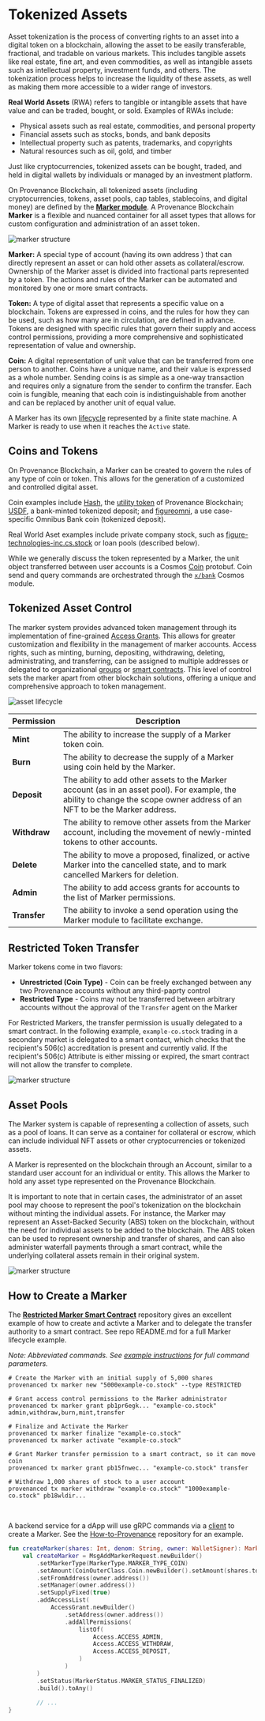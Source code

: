 # Tokenized Assets

Asset tokenization is the process of converting rights to an asset into a digital token on a blockchain, allowing the 
asset to be easily transferable, fractional, and tradable on various markets. This includes tangible assets like 
real estate, fine art, and even commodities, as well as intangible assets such as intellectual property, 
investment funds, and others. The tokenization process helps to increase the liquidity of these assets, as well as 
making them more accessible to a wider range of investors.

**Real World Assets** (RWA) refers to tangible or intangible assets that have value and can be traded, bought, or sold. 
Examples of RWAs include:

- Physical assets such as real estate, commodities, and personal property
- Financial assets such as stocks, bonds, and bank deposits
- Intellectual property such as patents, trademarks, and copyrights
- Natural resources such as oil, gold, and timber

Just like cryptocurrencies, tokenized assets can be bought, traded, and held in digital wallets by individuals or managed by an investment platform.

On Provenance Blockchain, all tokenized assets (including cryptocurrencies, tokens, asset pools, cap tables, 
stablecoins, and digital money) are defined by the [**Marker module**](/docs/pb/modules/marker-module).
A Provenance Blockchain **Marker** is a flexible and nuanced container for all asset types that allows for 
custom configuration and administration of an asset token.

![marker structure](/img/learn/asset-lifecycle/marker-token-coin.png)


**Marker:** A special type of account (having its own address ) that can directly represent an asset or can hold other assets as 
collateral/escrow. Ownership of the Marker asset is divided into fractional parts represented by a token. The actions and 
rules of the Marker can be automated and monitored by one or more smart contracts.

**Token:** A type of digital asset that represents a specific value on a blockchain. Tokens are expressed in coins,
and the rules for how they can be used, such as how many are in circulation, are defined in advance. 
Tokens are designed with specific rules that govern their supply and access control permissions,
providing a more comprehensive and sophisticated representation of value and ownership.


**Coin:** A digital representation of unit value that can be transferred from one person to another. Coins have a unique 
name, and their value is expressed as a whole number. Sending coins is as simple as a one-way transaction and requires 
only a signature from the sender to confirm the transfer. Each coin is fungible, meaning that each coin is 
indistinguishable from another and can be replaced by another unit of equal value.

A Marker has its own [lifecycle](https://developer.provenance.io/docs/modules/marker-module#state-transitions) represented by a 
finite state machine. A Marker is ready to use when it reaches the `Active` state.

## Coins and Tokens
On Provenance Blockchain, a Marker can be created to govern the rules of any type of coin or token. 
This allows for the generation of a customized and controlled digital asset.

Coin examples include [Hash](https://explorer.provenance.io/asset/nhash), the [utility token](https://developer.provenance.io/docs/ecosystem/financial-services-blockchain/token-economics#provenance-fees-and-hash)
of Provenance Blockchain; [USDF](https://www.usdfconsortium.com/), a bank-minted tokenized deposit; and [figureomni](https://explorer.provenance.io/asset/cfigureomni),
a use case-specific Omnibus Bank coin (tokenized deposit).

Real World Aset examples include private company stock, such as 
[figure-technologies-inc.cs.stock](https://explorer.provenance.io/asset/figure-technologies-inc.cs.stock) or loan
pools (described below).

While we generally discuss the token represented by a Marker, the unit object transferred between user accounts is a 
Cosmos [Coin](https://buf.build/cosmos/cosmos-sdk/docs/main:cosmos.base.v1beta1#cosmos.base.v1beta1.Coin
) protobuf. Coin send and query commands are orchestrated through the 
[`x/bank`](https://buf.build/cosmos/cosmos-sdk/docs/main:cosmos.bank.v1beta1) Cosmos module.

## Tokenized Asset Control

The marker system provides advanced token management through its implementation of fine-grained [Access Grants](https://developer.provenance.io/docs/modules/marker-module#access-grants). 
This allows for greater customization and flexibility in the management of marker accounts. 
Access rights, such as minting, burning, depositing, withdrawing, deleting, administrating, and transferring, 
can be assigned to multiple addresses or delegated to organizational 
[groups](https://docs.cosmos.network/v0.46/modules/group/) or 
[smart contracts](https://github.com/FigureTechnologies/restricted-marker-transfer-smart-contract). 
This level of control sets the marker apart from other blockchain solutions, 
offering a unique and comprehensive approach to token management.

![asset lifecycle](/img/learn/asset-lifecycle/marker-permissions.png)


| Permission | Description |
| ---------- | ----------- |
| **Mint** | The ability to increase the supply of a Marker token coin. |
| **Burn** | The ability to decrease the supply of a Marker using coin held by the Marker. |
| **Deposit** | The ability to add other assets to the Marker account (as in an asset pool). For example, the ability to change the scope owner address of an NFT to be the Marker address. |
| **Withdraw** | The ability to remove other assets from the Marker account, including the movement of newly-minted tokens to other accounts. |
| **Delete** | The ability to move a proposed, finalized, or active Marker into the cancelled state, and to mark cancelled Markers for deletion. |
| **Admin** | The ability to add access grants for accounts to the list of Marker permissions. |
| **Transfer** | The ability to invoke a send operation using the Marker module to facilitate exchange. |


## Restricted Token Transfer

Marker tokens come in two flavors:

- **Unrestricted (Coin Type)** - Coin can be freely exchanged between any two Provenance accounts without any third-paprty control
- **Restricted Type** - Coins may not be transferred between arbitrary accounts without the approval of the `Transfer` agent on the Marker

For Restricted Markers, the transfer permission is usually delegated to a smart contract. In the following example,
`example-co.stock` trading in a secondary market is delegated to a smart contact, which checks that the recipient's
506\(c\) accreditation is present and currently valid. If the recipient's 506\(c\) Attribute is either missing or expired,
the smart contract will not allow the transfer to complete.

![marker structure](/img/learn/asset-lifecycle/marker-transfer-approval.png)

## Asset Pools
The Marker system is capable of representing a collection of assets, such as a pool of loans. It can serve as a 
container for collateral or escrow, which can include individual NFT assets or other cryptocurrencies or tokenized
assets.

A Marker is represented on the blockchain through an Account, similar to a standard user account for an 
individual or entity. This allows the Marker to hold any asset type represented on the Provenance Blockchain.

It is important to note that in certain cases, the administrator of an asset pool may choose to represent the 
pool's tokenization on the blockchain without minting the individual assets. For instance, the Marker may represent an 
Asset-Backed Security (ABS) token on the blockchain, without the need for individual assets to be added to the 
blockchain. The ABS token can be used to represent ownership and transfer of shares, and can also administer 
waterfall payments through a smart contract, while the underlying collateral assets remain in their original system.

![marker structure](/img/learn/asset-lifecycle/loan-pool.png)


## How to Create a Marker

The [**Restricted Marker Smart Contract**](https://github.com/FigureTechnologies/restricted-marker-transfer-smart-contract)
repository gives an excellent example of how to create and activte a Marker and to delegate the transfer authority to a 
smart contract. See repo README.md for a full Marker lifecycle example.

_Note: Abbreviated commands. See [example instructions](https://github.com/FigureTechnologies/restricted-marker-transfer-smart-contract#marker-creation) 
for full command parameters._

```shell title="Command Line Example - Create a Restricted Marker"
# Create the Marker with an initial supply of 5,000 shares
provenanced tx marker new "5000example-co.stock" --type RESTRICTED

# Grant access control permissions to the Marker administrator
provenanced tx marker grant pb1pr6egk... "example-co.stock" admin,withdraw,burn,mint,transfer

# Finalize and Activate the Marker
provenanced tx marker finalize "example-co.stock"
provenanced tx marker activate "example-co.stock"

# Grant Marker transfer permission to a smart contract, so it can move coin
provenanced tx marker grant pb15fnwec... "example-co.stock" transfer

# Withdraw 1,000 shares of stock to a user account
provenanced tx marker withdraw "example-co.stock" "1000example-co.stock" pb18wldir...

```
<br/>

A backend service for a dApp will use gRPC commands via a [client](/docs/build/clients) to create a Marker. See the 
[How-to-Provenance](https://github.com/provenance-io/how-to-provenance/blob/main/bilateral-trade-example/examples/kotlin/scope-exchange/src/main/kotlin/MarkerCreator.kt) repository for an example.

```kotlin title="Kotlin Example - Create a Unrestricted (Coin) Marker in a Finalized state"
fun createMarker(shares: Int, denom: String, owner: WalletSigner): MarkerAccount {
    val createMarker = MsgAddMarkerRequest.newBuilder()
        .setMarkerType(MarkerType.MARKER_TYPE_COIN)
        .setAmount(CoinOuterClass.Coin.newBuilder().setAmount(shares.toString()).setDenom(denom))
        .setFromAddress(owner.address())
        .setManager(owner.address())
        .setSupplyFixed(true)
        .addAccessList(
            AccessGrant.newBuilder()
                .setAddress(owner.address())
                .addAllPermissions(
                    listOf(
                        Access.ACCESS_ADMIN,
                        Access.ACCESS_WITHDRAW,
                        Access.ACCESS_DEPOSIT,
                    )
                )
        )
        .setStatus(MarkerStatus.MARKER_STATUS_FINALIZED)
        .build().toAny()
        
        // ...
}
```

